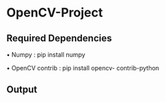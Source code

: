 # OpenCV-Project

## Required Dependencies
 • Numpy : pip install numpy

 • OpenCV contrib : pip install opencv-
   contrib-python

## Output


